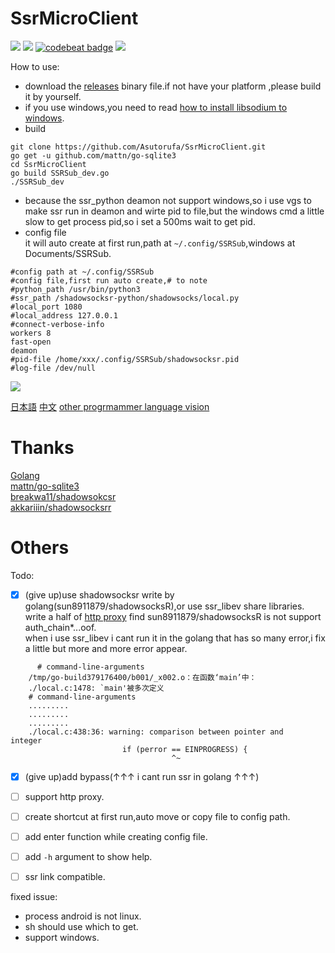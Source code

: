 # SsrMicroClient  
[![](https://img.shields.io/github/license/asutorufa/ssrmicroclient.svg)](https://raw.githubusercontent.com/Asutorufa/SsrMicroClient/master/LICENSE)
[![](https://img.shields.io/github/release-pre/asutorufa/ssrmicroclient.svg)](https://github.com/Asutorufa/SsrMicroClient/releases)
[![codebeat badge](https://codebeat.co/badges/2cd0e124-3207-4453-8bd1-7bfc50ad68c9)](https://codebeat.co/projects/github-com-asutorufa-ssrmicroclient-master)
![](https://img.shields.io/github/languages/top/asutorufa/ssrmicroclient.svg)  

How to use:
- download the [releases](https://github.com/Asutorufa/SsrMicroClient/releases) binary file.if not have your platform ,please build it by yourself.
- if you use windows,you need to read [how to install libsodium to windows](https://github.com/Asutorufa/SsrMicroClient/blob/master/windows_use_ssr_python.md).
- build

```
git clone https://github.com/Asutorufa/SsrMicroClient.git
go get -u github.com/mattn/go-sqlite3
cd SsrMicroClient
go build SSRSub_dev.go
./SSRSub_dev
```
- because the ssr_python deamon not support windows,so i use vgs to make ssr run in deamon and wirte pid to file,but the windows cmd a little slow to get process pid,so i set a 500ms wait to get pid.
- config file  
  it will auto create at first run,path at `~/.config/SSRSub`,windows at Documents/SSRSub.

```
#config path at ~/.config/SSRSub
#config file,first run auto create,# to note
#python_path /usr/bin/python3
#ssr_path /shadowsocksr-python/shadowsocks/local.py
#local_port 1080
#local_address 127.0.0.1
#connect-verbose-info
workers 8
fast-open
deamon
#pid-file /home/xxx/.config/SSRSub/shadowsocksr.pid
#log-file /dev/null
```
![](https://raw.githubusercontent.com/Asutorufa/SsrMicroClient/master/img/SSRSubv0.1alpha.png)
<!--
issue:
- [ ] now only can run in bash,cmd is not test.
- [ ] not test path exist or not(now everything is normal).
-->
[日本語](https://github.com/Asutorufa/SSRSubscriptionDecode/blob/master/readme_jp.md) [中文](https://github.com/Asutorufa/SSRSubscriptionDecode/blob/master/readme_cn.md) [other progrmammer language vision](https://github.com/Asutorufa/SSRSubscriptionDecode/blob/master/readme_others.md)   

# Thanks
[Golang](https://golang.org)  
[mattn/go-sqlite3](https://github.com/mattn/go-sqlite3)  
[breakwa11/shadowsokcsr](https://github.com/shadowsocksr-backup/shadowsocksr)  
[akkariiin/shadowsocksrr](https://github.com/shadowsocksrr/shadowsocksr/tree/akkariiin/dev)  

# Others
Todo:
- [x] (give up)use shadowsocksr write by golang(sun8911879/shadowsocksR),or use ssr_libev share libraries.  
      write a half of [http proxy](https://github.com/Asutorufa/SsrMicroClient/blob/OtherLanguage/Old/SSR_http_client/client.go) find sun8911879/shadowsocksR is not support auth_chain*...oof.  
      when i use ssr_libev i cant run it in the golang that has so many error,i fix a little but more and more error appear. 
```
      # command-line-arguments
    /tmp/go-build379176400/b001/_x002.o：在函数‘main’中：
    ./local.c:1478: `main'被多次定义
    # command-line-arguments
    .........
    .........
    .........
    ./local.c:438:36: warning: comparison between pointer and       integer
                         if (perror == EINPROGRESS) {
                                    ^~
``` 
- [x] (give up)add bypass(↑↑↑ i cant run ssr in golang ↑↑↑)
- [ ] support http proxy.
- [ ] create shortcut at first run,auto move or copy file to config path.
- [ ] add enter function while creating config file.
- [ ] add `-h` argument to show help.
- [ ] ssr link compatible. 


fixed issue:
- process android is not linux.
- sh should use which to get.  
- support windows.
